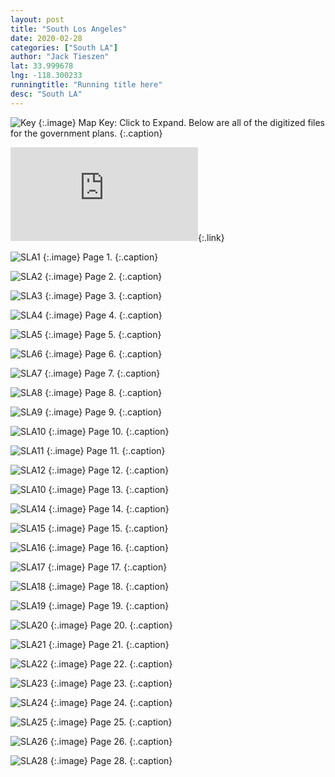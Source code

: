 ```yaml
---
layout: post
title: "South Los Angeles"
date: 2020-02-28
categories: ["South LA"]
author: "Jack Tieszen"
lat: 33.999678
lng: -118.300233
runningtitle: "Running title here"
desc: "South LA"
---
```


![Key](images/Key.jpg)
   {:.image}
Map Key: Click to Expand.
Below are all of the digitized files for the government plans.
   {:.caption}   

![Data](https://github.com/visualizela/flaneur/raw/master/images/South_LA.pdf){:.link}

![SLA1](images/South_LA_Page_01.jpg)
   {:.image}
Page 1.
   {:.caption}
  
![SLA2](images//plan/South_LA_Page_02.jpg)
   {:.image}
 Page 2. 
   {:.caption}

![SLA3](images//plan/South_LA_Page_03.jpg)
   {:.image}
 Page 3. 
   {:.caption}
   
![SLA4](images//plan/South_LA_Page_04.jpg)
   {:.image}
 Page 4. 
   {:.caption}
   
![SLA5](images//plan/South_LA_Page_05.jpg)
   {:.image}
 Page 5. 
   {:.caption}

![SLA6](images//plan/South_LA_Page_06.jpg)
   {:.image}
 Page 6. 
   {:.caption}

![SLA7](images//plan/South_LA_Page_07.jpg)
   {:.image}
 Page 7. 
   {:.caption}

![SLA8](images//plan/South_LA_Page_08.jpg)
   {:.image}
 Page 8. 
   {:.caption}

![SLA9](images//plan/South_LA_Page_09.jpg)
   {:.image}
 Page 9. 
   {:.caption}

![SLA10](images//plan/South_LA_Page_10.jpg)
   {:.image}
 Page 10. 
   {:.caption}

![SLA11](images//plan/South_LA_Page_11.jpg)
   {:.image}
 Page 11. 
   {:.caption}

![SLA12](images//plan/South_LA_Page_12.jpg)
   {:.image}
 Page 12. 
   {:.caption}

![SLA10](images//plan/South_LA_Page_13.jpg)
   {:.image}
 Page 13. 
   {:.caption}
   
![SLA14](images//plan/South_LA_Page_14.jpg)
   {:.image}
 Page 14. 
   {:.caption}

![SLA15](images//plan/South_LA_Page_15.jpg)
   {:.image}
 Page 15. 
   {:.caption}

![SLA16](images//plan/South_LA_Page_16.jpg)
   {:.image}
 Page 16. 
   {:.caption}
   
![SLA17](images//plan/South_LA_Page_17.jpg)
   {:.image}
 Page 17. 
   {:.caption}

![SLA18](images//plan/South_LA_Page_18.jpg)
   {:.image}
 Page 18. 
   {:.caption}

![SLA19](images//plan/South_LA_Page_19.jpg)
   {:.image}
 Page 19. 
   {:.caption}

![SLA20](images//plan/South_LA_Page_20.jpg)
   {:.image}
 Page 20. 
   {:.caption}

![SLA21](images//plan/South_LA_Page_21.jpg)
   {:.image}
 Page 21. 
   {:.caption}

![SLA22](images//plan/South_LA_Page_22.jpg)
   {:.image}
 Page 22. 
   {:.caption}
 
 ![SLA23](images//plan/South_LA_Page_23.jpg)
   {:.image}
 Page 23. 
   {:.caption}

![SLA24](images//plan/South_LA_Page_24.jpg)
   {:.image}
 Page 24. 
   {:.caption}

![SLA25](images//plan/South_LA_Page_25.jpg)
   {:.image}
 Page 25. 
   {:.caption}

![SLA26](images//plan/South_LA_Page_26.jpg)
   {:.image}
 Page 26. 
   {:.caption}
   
![SLA28](images//plan/South_LA_Page_28.jpg)
   {:.image}
 Page 28. 
   {:.caption}
